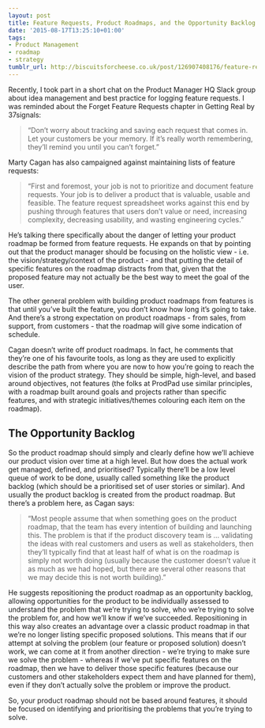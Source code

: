 ```yaml
---
layout: post
title: Feature Requests, Product Roadmaps, and the Opportunity Backlog
date: '2015-08-17T13:25:10+01:00'
tags:
- Product Management
- roadmap
- strategy
tumblr_url: http://biscuitsforcheese.co.uk/post/126907408176/feature-requests-product-roadmaps-and-the
---
```

Recently, I took part in a short chat on the Product Manager HQ Slack group about idea management and best practice for logging feature requests. I was reminded about the Forget Feature Requests chapter in Getting Real by 37signals:


>   “Don’t worry about tracking and saving each request that comes in. Let your customers be your memory. If it’s really worth remembering, they’ll remind you until you can’t forget.”


Marty Cagan has also campaigned against maintaining lists of feature requests:


>   “First and foremost, your job is not to prioritize and document feature requests. Your job is to deliver a product that is valuable, usable and feasible. The feature request spreadsheet works against this end by pushing through features that users don’t value or need, increasing complexity, decreasing usability, and wasting engineering cycles.”


He’s talking there specifically about the danger of letting your product roadmap be formed from feature requests. He expands on that by pointing out that the product manager should be focusing on the holistic view - i.e. the vision/strategy/context of the product - and that putting the detail of specific features on the roadmap distracts from that, given that the proposed feature may not actually be the best way to meet the goal of the user.

The other general problem with building product roadmaps from features is that until you’ve built the feature, you don’t know how long it’s going to take. And there’s a strong expectation on product roadmaps - from sales, from support, from customers - that the roadmap will give some indication of schedule.

Cagan doesn’t write off product roadmaps. In fact, he comments that they’re one of his favourite tools, as long as they are used to explicitly describe the path from where you are now to how you’re going to reach the vision of the product strategy. They should be simple, high-level, and based around objectives, not features (the folks at ProdPad use similar principles, with a roadmap built around goals and projects rather than specific features, and with strategic initiatives/themes colouring each item on the roadmap).

## The Opportunity Backlog

So the product roadmap should simply and clearly define how we’ll achieve our product vision over time at a high level. But how does the actual work get managed, defined, and prioritised? Typically there’ll be a low level queue of work to be done, usually called something like the product backlog (which should be a prioritised set of user stories or similar). And usually the product backlog is created from the product roadmap. But there’s a problem here, as Cagan says:


>   “Most people assume that when something goes on the product roadmap, that the team has every intention of building and launching this. The problem is that if the product discovery team is … validating the ideas with real customers and users as well as stakeholders, then they’ll typically find that at least half of what is on the roadmap is simply not worth doing (usually because the customer doesn’t value it as much as we had hoped, but there are several other reasons that we may decide this is not worth building).”


He suggests repositioning the product roadmap as an opportunity backlog, allowing opportunities for the product to be individually assessed to understand the problem that we’re trying to solve, who we’re trying to solve the problem for, and how we’ll know if we’ve succeeded. Repositioning in this way also creates an advantage over a classic product roadmap in that we’re no longer listing specific proposed solutions. This means that if our attempt at solving the problem (our feature or proposed solution) doesn’t work, we can come at it from another direction - we’re trying to make sure we solve the problem - whereas if we’ve put specific features on the roadmap, then we have to deliver those specific features (because our customers and other stakeholders expect them and have planned for them), even if they don’t actually solve the problem or improve the product.

So, your product roadmap should not be based around features, it should be focused on identifying and prioritising the problems that you’re trying to solve.
